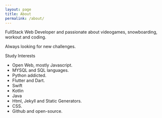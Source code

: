 ```yaml
---
layout: page
title: About
permalink: /about/
---
```


FullStack Web Developer and passionate about videogames, snowboarding, workout and coding.

Always looking for new challenges.

Study Interests
- Open Web, mostly Javascript.
- MYSQL and SQL languages.
- Python addicted.
- Flutter and Dart.
- Swift 
- Kotlin
- Java
- Html, Jekyll and Static Generators.
- CSS.
- Github and open-source.
